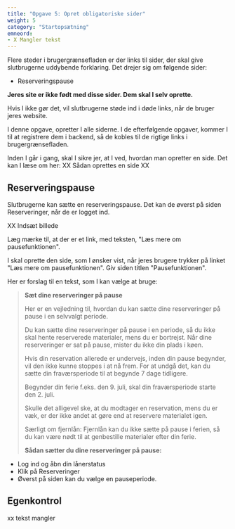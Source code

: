 ```yaml
---
title: "Opgave 5: Opret obligatoriske sider"
weight: 5
category: "Startopsætning"
emneord:
- X Mangler tekst
---
```


Flere steder i brugergrænsefladen er der links til sider, der skal give slutbrugerne uddybende forklaring.
Det drejer sig om følgende sider:
- Reserveringspause

**Jeres site er ikke født med disse sider. Dem skal I selv oprette.** 

Hvis I ikke gør det, vil slutbrugerne støde ind i døde links, når de bruger jeres website.

I denne opgave, opretter I alle siderne. I de efterfølgende opgaver, kommer I til at registrere dem i backend, så de kobles til de rigtige links i brugergrænsefladen.

Inden I går i gang, skal I sikre jer, at I ved, hvordan man opretter en side. Det kan I læse om her: XX Sådan oprettes en side XX


## Reserveringspause
Slutbrugerne kan sætte en reserveringspause. Det kan de øverst på siden Reserveringer, når de er logget ind.

XX Indsæt billede

Læg mærke til, at der er et link, med teksten, "Læs mere om pausefunktionen". 

I skal oprette den side, som I ønsker vist, når jeres brugere trykker på linket "Læs mere om pausefunktionen". Giv siden titlen "Pausefunktionen".

Her er forslag til en tekst, som I kan vælge at bruge:

> **Sæt dine reserveringer på pause**
> 
> Her er en vejledning til, hvordan du kan sætte dine reserveringer på pause i en selvvalgt periode.
>
> Du kan sætte dine reserveringer på pause i en periode, så du ikke skal hente reserverede materialer, mens du er bortrejst. Når dine reserveringer er sat på pause, mister du ikke din plads i køen.
> 
> Hvis din reservation allerede er undervejs, inden din pause begynder, vil den ikke kunne stoppes i at nå frem. For at undgå det, kan du sætte din fraværsperiode til at begynde 7 dage tidligere.
>
> Begynder din ferie f.eks. den 9. juli, skal din fraværsperiode starte den 2. juli.
>
> Skulle det alligevel ske, at du modtager en reservation, mens du er væk, er der ikke andet at gøre end at reservere materialet igen. 
>
> Særligt om fjernlån:
> Fjernlån kan du ikke sætte på pause i ferien, så du kan være nødt til at genbestille materialer efter din ferie.
>
> **Sådan sætter du dine reserveringer på pause:**
- Log ind og åbn din lånerstatus
- Klik på Reserveringer
- Øverst på siden kan du vælge en pauseperiode.




## Egenkontrol
xx tekst mangler
